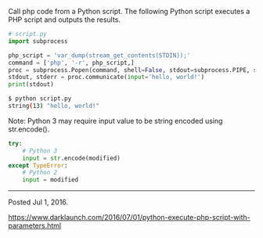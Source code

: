 Call php code from a Python script. The following Python script executes a PHP script and outputs the results.

```python
# script.py
import subprocess

php_script = 'var_dump(stream_get_contents(STDIN));'
command = ['php', '-r', php_script,]
proc = subprocess.Popen(command, shell=False, stdout=subprocess.PIPE, stdin=subprocess.PIPE)
stdout, stderr = proc.communicate(input='hello, world!')
print(stdout)
```

```bash
$ python script.py
string(13) "hello, world!"
```

Note: Python 3 may require input value to be string encoded using str.encode().

```python
try:
    # Python 3
    input = str.encode(modified)
except TypeError:
    # Python 2
    input = modified
```

---

Posted Jul 1, 2016.

https://www.darklaunch.com/2016/07/01/python-execute-php-script-with-parameters.html